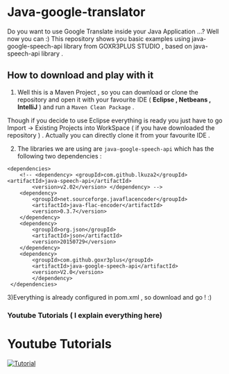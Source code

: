 # Java-google-translator
Do you want to use Google Translate inside your Java Application ...? Well now you can :) This repository shows you basic examples
using java-google-speech-api library from GOXR3PLUS STUDIO , based on java-speech-api library .


## How to download and play with it 

1) Well this is a Maven Project , so you can download or clone the repository and open it with your favourite IDE ( **Eclipse , Netbeans , IntelliJ** )
and run a ``` Maven Clean Package ``` .

Though if you decide to use Eclipse everything is ready  you just have to go Import -> Existing Projects into WorkSpace ( if you have downloaded the repository ) .
Actually you can directly clone it from your favourite IDE . 

2) The libraries we are using are `java-google-speech-api` which has the following two dependencies :

```
<dependencies>
	<!-- <dependency> <groupId>com.github.lkuza2</groupId> <artifactId>java-speech-api</artifactId> 
		<version>v2.02</version> </dependency> -->
	<dependency>
		<groupId>net.sourceforge.javaflacencoder</groupId>
		<artifactId>java-flac-encoder</artifactId>
		<version>0.3.7</version>
	</dependency>
	<dependency>
		<groupId>org.json</groupId>
		<artifactId>json</artifactId>
		<version>20150729</version>
	</dependency>
	<dependency>
		<groupId>com.github.goxr3plus</groupId>
		<artifactId>java-google-speech-api</artifactId>
		<version>V2.0</version>
		</dependency>
 </dependencies>
  ```
  3)Everything is already configured in pom.xml , so download and go ! :)

### Youtube Tutorials ( I explain everything here)

# Youtube Tutorials

[![Tutorial](http://img.youtube.com/vi/H9G02EkohtU/0.jpg)](https://www.youtube.com/watch?v=H9G02EkohtU)






